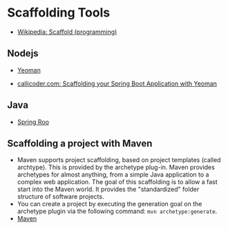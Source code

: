 # Scaffolding Tools
- [Wikipedia: Scaffold (programming)](https://en.wikipedia.org/wiki/Scaffold_(programming))

## Nodejs
- [Yeoman](https://en.wikipedia.org/wiki/Yeoman_(software))
* [callicoder.com: Scaffolding your Spring Boot Application with Yeoman](https://www.callicoder.com/scaffolding-your-spring-boot-application/)

## Java
- [Spring Roo](https://en.wikipedia.org/wiki/Spring_Roo)

## Scaffolding a project with Maven
- Maven supports project scaffolding, based on project templates (called archtype). This is provided by the archetype plug-in. Maven provides archetypes for almost anything, from a simple Java application to a complex web application. The goal of this scaffolding is to allow a fast start into the Maven world. It provides the "standardized" folder structure of software projects.
- You can create a project by executing the generation goal on the archetype plugin via the following command: ```mvn archetype:generate```.
- [Maven](maven.md)

